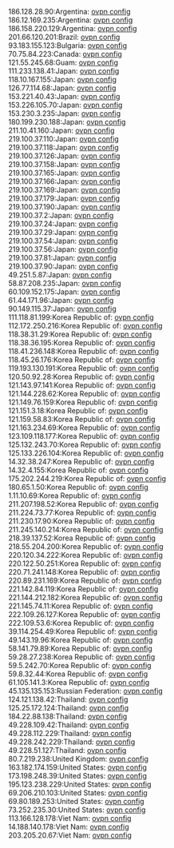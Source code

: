 186.128.28.90:Argentina: [ovpn config](vpn/186_128_28_90.ovpn)  
186.12.169.235:Argentina: [ovpn config](vpn/186_12_169_235.ovpn)  
186.158.220.129:Argentina: [ovpn config](vpn/186_158_220_129.ovpn)  
201.66.120.201:Brazil: [ovpn config](vpn/201_66_120_201.ovpn)  
93.183.155.123:Bulgaria: [ovpn config](vpn/93_183_155_123.ovpn)  
70.75.84.223:Canada: [ovpn config](vpn/70_75_84_223.ovpn)  
121.55.245.68:Guam: [ovpn config](vpn/121_55_245_68.ovpn)  
111.233.138.41:Japan: [ovpn config](vpn/111_233_138_41.ovpn)  
118.10.167.155:Japan: [ovpn config](vpn/118_10_167_155.ovpn)  
126.77.114.68:Japan: [ovpn config](vpn/126_77_114_68.ovpn)  
153.221.40.43:Japan: [ovpn config](vpn/153_221_40_43.ovpn)  
153.226.105.70:Japan: [ovpn config](vpn/153_226_105_70.ovpn)  
153.230.3.235:Japan: [ovpn config](vpn/153_230_3_235.ovpn)  
180.199.230.188:Japan: [ovpn config](vpn/180_199_230_188.ovpn)  
211.10.41.160:Japan: [ovpn config](vpn/211_10_41_160.ovpn)  
219.100.37.110:Japan: [ovpn config](vpn/219_100_37_110.ovpn)  
219.100.37.118:Japan: [ovpn config](vpn/219_100_37_118.ovpn)  
219.100.37.126:Japan: [ovpn config](vpn/219_100_37_126.ovpn)  
219.100.37.158:Japan: [ovpn config](vpn/219_100_37_158.ovpn)  
219.100.37.165:Japan: [ovpn config](vpn/219_100_37_165.ovpn)  
219.100.37.166:Japan: [ovpn config](vpn/219_100_37_166.ovpn)  
219.100.37.169:Japan: [ovpn config](vpn/219_100_37_169.ovpn)  
219.100.37.179:Japan: [ovpn config](vpn/219_100_37_179.ovpn)  
219.100.37.190:Japan: [ovpn config](vpn/219_100_37_190.ovpn)  
219.100.37.2:Japan: [ovpn config](vpn/219_100_37_2.ovpn)  
219.100.37.24:Japan: [ovpn config](vpn/219_100_37_24.ovpn)  
219.100.37.29:Japan: [ovpn config](vpn/219_100_37_29.ovpn)  
219.100.37.54:Japan: [ovpn config](vpn/219_100_37_54.ovpn)  
219.100.37.56:Japan: [ovpn config](vpn/219_100_37_56.ovpn)  
219.100.37.81:Japan: [ovpn config](vpn/219_100_37_81.ovpn)  
219.100.37.90:Japan: [ovpn config](vpn/219_100_37_90.ovpn)  
49.251.5.87:Japan: [ovpn config](vpn/49_251_5_87.ovpn)  
58.87.208.235:Japan: [ovpn config](vpn/58_87_208_235.ovpn)  
60.109.152.175:Japan: [ovpn config](vpn/60_109_152_175.ovpn)  
61.44.171.96:Japan: [ovpn config](vpn/61_44_171_96.ovpn)  
90.149.115.37:Japan: [ovpn config](vpn/90_149_115_37.ovpn)  
111.118.81.199:Korea Republic of: [ovpn config](vpn/111_118_81_199.ovpn)  
112.172.250.216:Korea Republic of: [ovpn config](vpn/112_172_250_216.ovpn)  
118.38.31.29:Korea Republic of: [ovpn config](vpn/118_38_31_29.ovpn)  
118.38.36.195:Korea Republic of: [ovpn config](vpn/118_38_36_195.ovpn)  
118.41.236.148:Korea Republic of: [ovpn config](vpn/118_41_236_148.ovpn)  
118.45.26.176:Korea Republic of: [ovpn config](vpn/118_45_26_176.ovpn)  
119.193.130.191:Korea Republic of: [ovpn config](vpn/119_193_130_191.ovpn)  
120.50.92.28:Korea Republic of: [ovpn config](vpn/120_50_92_28.ovpn)  
121.143.97.141:Korea Republic of: [ovpn config](vpn/121_143_97_141.ovpn)  
121.144.228.62:Korea Republic of: [ovpn config](vpn/121_144_228_62.ovpn)  
121.149.76.159:Korea Republic of: [ovpn config](vpn/121_149_76_159.ovpn)  
121.151.3.18:Korea Republic of: [ovpn config](vpn/121_151_3_18.ovpn)  
121.159.58.83:Korea Republic of: [ovpn config](vpn/121_159_58_83.ovpn)  
121.163.234.69:Korea Republic of: [ovpn config](vpn/121_163_234_69.ovpn)  
123.109.118.177:Korea Republic of: [ovpn config](vpn/123_109_118_177.ovpn)  
125.132.243.70:Korea Republic of: [ovpn config](vpn/125_132_243_70.ovpn)  
125.133.226.104:Korea Republic of: [ovpn config](vpn/125_133_226_104.ovpn)  
14.32.38.247:Korea Republic of: [ovpn config](vpn/14_32_38_247.ovpn)  
14.32.4.155:Korea Republic of: [ovpn config](vpn/14_32_4_155.ovpn)  
175.202.244.219:Korea Republic of: [ovpn config](vpn/175_202_244_219.ovpn)  
180.65.1.50:Korea Republic of: [ovpn config](vpn/180_65_1_50.ovpn)  
1.11.10.69:Korea Republic of: [ovpn config](vpn/1_11_10_69.ovpn)  
211.207.198.52:Korea Republic of: [ovpn config](vpn/211_207_198_52.ovpn)  
211.224.73.77:Korea Republic of: [ovpn config](vpn/211_224_73_77.ovpn)  
211.230.17.90:Korea Republic of: [ovpn config](vpn/211_230_17_90.ovpn)  
211.245.140.214:Korea Republic of: [ovpn config](vpn/211_245_140_214.ovpn)  
218.39.137.52:Korea Republic of: [ovpn config](vpn/218_39_137_52.ovpn)  
218.55.204.200:Korea Republic of: [ovpn config](vpn/218_55_204_200.ovpn)  
220.120.34.222:Korea Republic of: [ovpn config](vpn/220_120_34_222.ovpn)  
220.122.50.251:Korea Republic of: [ovpn config](vpn/220_122_50_251.ovpn)  
220.71.241.148:Korea Republic of: [ovpn config](vpn/220_71_241_148.ovpn)  
220.89.231.169:Korea Republic of: [ovpn config](vpn/220_89_231_169.ovpn)  
221.142.84.119:Korea Republic of: [ovpn config](vpn/221_142_84_119.ovpn)  
221.144.212.182:Korea Republic of: [ovpn config](vpn/221_144_212_182.ovpn)  
221.145.74.11:Korea Republic of: [ovpn config](vpn/221_145_74_11.ovpn)  
222.109.26.127:Korea Republic of: [ovpn config](vpn/222_109_26_127.ovpn)  
222.109.53.6:Korea Republic of: [ovpn config](vpn/222_109_53_6.ovpn)  
39.114.254.49:Korea Republic of: [ovpn config](vpn/39_114_254_49.ovpn)  
49.143.19.96:Korea Republic of: [ovpn config](vpn/49_143_19_96.ovpn)  
58.141.79.89:Korea Republic of: [ovpn config](vpn/58_141_79_89.ovpn)  
59.28.27.238:Korea Republic of: [ovpn config](vpn/59_28_27_238.ovpn)  
59.5.242.70:Korea Republic of: [ovpn config](vpn/59_5_242_70.ovpn)  
59.8.32.44:Korea Republic of: [ovpn config](vpn/59_8_32_44.ovpn)  
61.105.141.3:Korea Republic of: [ovpn config](vpn/61_105_141_3.ovpn)  
45.135.135.153:Russian Federation: [ovpn config](vpn/45_135_135_153.ovpn)  
124.121.138.42:Thailand: [ovpn config](vpn/124_121_138_42.ovpn)  
125.25.172.124:Thailand: [ovpn config](vpn/125_25_172_124.ovpn)  
184.22.88.138:Thailand: [ovpn config](vpn/184_22_88_138.ovpn)  
49.228.109.42:Thailand: [ovpn config](vpn/49_228_109_42.ovpn)  
49.228.112.229:Thailand: [ovpn config](vpn/49_228_112_229.ovpn)  
49.228.242.229:Thailand: [ovpn config](vpn/49_228_242_229.ovpn)  
49.228.51.127:Thailand: [ovpn config](vpn/49_228_51_127.ovpn)  
80.7.219.238:United Kingdom: [ovpn config](vpn/80_7_219_238.ovpn)  
163.182.174.159:United States: [ovpn config](vpn/163_182_174_159.ovpn)  
173.198.248.39:United States: [ovpn config](vpn/173_198_248_39.ovpn)  
195.123.238.229:United States: [ovpn config](vpn/195_123_238_229.ovpn)  
69.206.210.103:United States: [ovpn config](vpn/69_206_210_103.ovpn)  
69.80.189.253:United States: [ovpn config](vpn/69_80_189_253.ovpn)  
73.252.235.30:United States: [ovpn config](vpn/73_252_235_30.ovpn)  
113.166.128.178:Viet Nam: [ovpn config](vpn/113_166_128_178.ovpn)  
14.188.140.178:Viet Nam: [ovpn config](vpn/14_188_140_178.ovpn)  
203.205.20.67:Viet Nam: [ovpn config](vpn/203_205_20_67.ovpn)  
